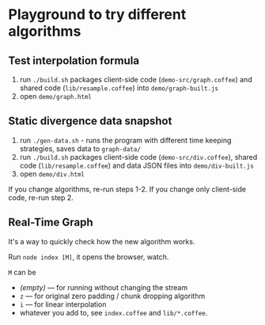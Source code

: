 # Playground to try different algorithms

## Test interpolation formula
1) run `./build.sh` packages client-side code (`demo-src/graph.coffee`) and shared code (`lib/resample.coffee`)
into `demo/graph-built.js`
2) open `demo/graph.html`

## Static divergence data snapshot
1) run `./gen-data.sh` - runs the program with different time keeping strategies, saves data to `graph-data/`
2) run `./build.sh` packages client-side code (`demo-src/div.coffee`), shared code (`lib/resample.coffee`) and data JSON files
into `demo/div-built.js`
3) open `demo/div.html`

If you change algorithms, re-run steps 1-2. If you change only client-side code, re-run step 2.

## Real-Time Graph

It's a way to quickly check how the new algorithm works.

Run `node index [M]`, it opens the browser, watch.

`M` can be
- _(empty)_ — for running without changing the stream
- `z` — for original zero padding / chunk dropping algorithm
- `i` — for linear interpolation
- whatever you add to, see `index.coffee` and `lib/*.coffee`.
